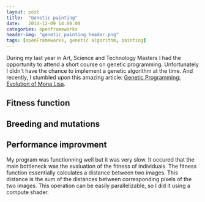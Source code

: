 ```yaml
---
layout: post
title:  "Genetic painting"
date:   2014-12-09 14:00:00
categories: openframeworks
header-img: "genetic_painting_header.png"
tags: [openFrameworks, genetic algorithm, painting]
---
```


During my last year in Art, Science and Technology Masters I had the opportunity to attend a short course on genetic programming. Unfortunately I didn't have the chance to implement a genetic algorithm at the time. And recently, I stumbled upon this amazing article: [Genetic Programming: Evolution of Mona Lisa](http://rogeralsing.com/2008/12/07/genetic-programming-evolution-of-mona-lisa/). 

Fitness function
----------------

Breeding and mutations
----------------------

Performance improvment
----------------------

My program was functionning well but it was very slow. It occured that the main bottleneck was the evaluation of the fitness of individuals. The fitness function essentially calculates a distance between two images. This distance is the sum of the distances between corresponding pixels of the two images. This operation can be easily parallelizable, so I did it using a compute shader.